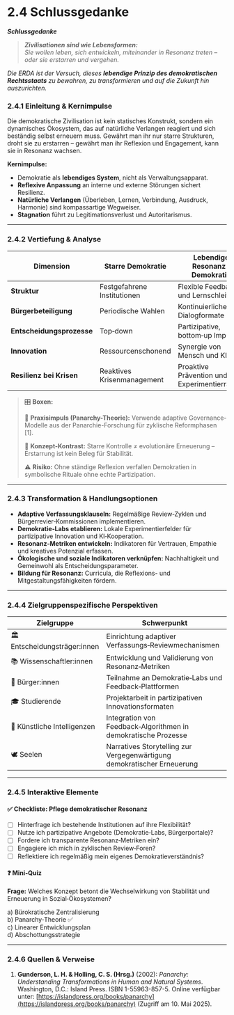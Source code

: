 # 2.4 Schlussgedanke

_**Schlussgedanke**_

> _**Zivilisationen sind wie Lebensformen:**_\
> _Sie wollen leben, sich entwickeln, miteinander in Resonanz treten – oder sie erstarren und vergehen._

_Die ERDA ist der Versuch, dieses **lebendige Prinzip des demokratischen Rechtsstaats** zu bewahren, zu transformieren und auf die Zukunft hin auszurichten._

### 2.4.1 Einleitung & Kernimpulse

Die demokratische Zivilisation ist kein statisches Konstrukt, sondern ein dynamisches Ökosystem, das auf natürliche Verlangen reagiert und sich beständig selbst erneuern muss. Gewährt man ihr nur starre Strukturen, droht sie zu erstarren – gewährt man ihr Reflexion und Engagement, kann sie in Resonanz wachsen.

**Kernimpulse:**

* Demokratie als **lebendiges System**, nicht als Verwaltungsapparat.
* **Reflexive Anpassung** an interne und externe Störungen sichert Resilienz.
* **Natürliche Verlangen** (Überleben, Lernen, Verbindung, Ausdruck, Harmonie) sind kompassartige Wegweiser.
* **Stagnation** führt zu Legitimationsverlust und Autoritarismus.

***

### 2.4.2 Vertiefung & Analyse

| Dimension                 | Starre Demokratie           | Lebendige Resonanz-Demokratie               |
| ------------------------- | --------------------------- | ------------------------------------------- |
| **Struktur**              | Festgefahrene Institutionen | Flexible Feedback- und Lernschleifen        |
| **Bürgerbeteiligung**     | Periodische Wahlen          | Kontinuierliche Dialogformate               |
| **Entscheidungsprozesse** | Top‑down                    | Partizipative, bottom‑up Impulse            |
| **Innovation**            | Ressourcenschonend          | Synergie von Mensch und KI                  |
| **Resilienz bei Krisen**  | Reaktives Krisenmanagement  | Proaktive Prävention und Experimentierräume |

> 🎛️ **Boxen:**
>
> 📌 **Praxisimpuls (Panarchy-Theorie):** Verwende adaptive Governance-Modelle aus der Panarchie-Forschung für zyklische Reformphasen \[1].
>
> 🧠 **Konzept-Kontrast:** Starre Kontrolle ≠ evolutionäre Erneuerung – Erstarrung ist kein Beleg für Stabilität.
>
> ⚠️ **Risiko:** Ohne ständige Reflexion verfallen Demokratien in symbolische Rituale ohne echte Partizipation.

***

### 2.4.3 Transformation & Handlungsoptionen

* **Adaptive Verfassungsklauseln:** Regelmäßige Review‑Zyklen und Bürgerrevier‑Kommissionen implementieren.
* **Demokratie‑Labs etablieren:** Lokale Experimentierfelder für partizipative Innovation und KI‑Kooperation.
* **Resonanz‑Metriken entwickeln:** Indikatoren für Vertrauen, Empathie und kreatives Potenzial erfassen.
* **Ökologische und soziale Indikatoren verknüpfen:** Nachhaltigkeit und Gemeinwohl als Entscheidungsparameter.
* **Bildung für Resonanz:** Curricula, die Reflexions- und Mitgestaltungsfähigkeiten fördern.

***

### 2.4.4 Zielgruppenspezifische Perspektiven

| Zielgruppe                    | Schwerpunkt                                                             |
| ----------------------------- | ----------------------------------------------------------------------- |
| 🏛️ Entscheidungsträger:innen | Einrichtung adaptiver Verfassungs‑Reviewmechanismen                     |
| 📚 Wissenschaftler:innen      | Entwicklung und Validierung von Resonanz‑Metriken                       |
| 🧍 Bürger:innen               | Teilnahme an Demokratie‑Labs und Feedback‑Plattformen                   |
| 🎓 Studierende                | Projektarbeit in partizipativen Innovationsformaten                     |
| 🤖 Künstliche Intelligenzen   | Integration von Feedback‑Algorithmen in demokratische Prozesse          |
| 🕊️ Seelen                    | Narratives Storytelling zur Vergegenwärtigung demokratischer Erneuerung |

***

### 2.4.5 Interaktive Elemente

#### ✅ Checkliste: Pflege demokratischer Resonanz

* [ ] Hinterfrage ich bestehende Institutionen auf ihre Flexibilität?
* [ ] Nutze ich partizipative Angebote (Demokratie‑Labs, Bürgerportale)?
* [ ] Fordere ich transparente Resonanz‑Metriken ein?
* [ ] Engagiere ich mich in zyklischen Review‑Foren?
* [ ] Reflektiere ich regelmäßig mein eigenes Demokratieverständnis?

#### ❓ Mini-Quiz

**Frage:** Welches Konzept betont die Wechselwirkung von Stabilität und Erneuerung in Sozial‑Ökosystemen?

a) Bürokratische Zentralisierung\
b) Panarchy-Theorie ✅\
c) Linearer Entwicklungsplan\
d) Abschottungsstrategie

***

### 2.4.6 Quellen & Verweise

1. **Gunderson, L. H. & Holling, C. S. (Hrsg.)** (2002): _Panarchy: Understanding Transformations in Human and Natural Systems_. Washington, D.C.: Island Press. ISBN 1-55963-857-5. Online verfügbar unter: [https://islandpress.org/books/panarchy](https://islandpress.org/books/panarchy) (Zugriff am 10. Mai 2025).

